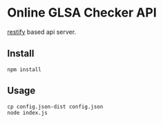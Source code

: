 # Online GLSA Checker API

[restify](https://www.npmjs.org/package/restify) based api server.

## Install

```
npm install
```

## Usage

```
cp config.json-dist config.json
node index.js
```
